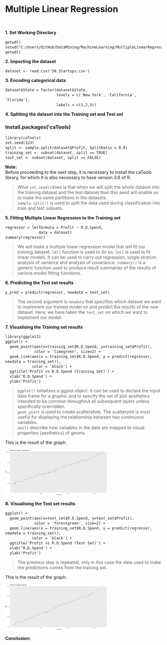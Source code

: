 # Multiple Linear Regression 
<br>

**1. Set Working Directory**  
~~~
getwd()
setwd("C:/Users/GitHub/DataMining/MachineLearning/MultipleLinearRegression")
getwd()
~~~

**2. Importing the dataset**
~~~
dataset <- read.csv('50_Startups.csv')
~~~
**3. Encoding categorical data**
~~~
dataset$State = factor(dataset$State,
                       levels = c('New York', 'California', 'Florida'),
                       labels = c(1,2,3))
~~~

**4. Splitting the dataset into the Training set and Test set**
### Install.packages('caTools)
~~~
library(caTools)
set.seed(123)
split <- sample.split(dataset$Profit, SplitRatio = 0.8)
training_set <- subset(dataset, split == TRUE)
test_set <- subset(dataset, split == FALSE)
~~~
**Note:**  
Before proceeding to the next step, it is necessary to install the caTools library, for which it is also necessary to have version 3.6 of R.  

> What `set.seed()`does is that when we will split the whole dataset into the training dataset and the test dataset than this seed will enable us to make the same partitions in the datasets.  
> `sample.split()` is used to split the data used during classification into train and test subsets.

**5. Fitting Multiple Linear Regression to the Training set**
~~~
regressor = lm(formula = Profit ~ R.D.Spend,
               data = dataset)
summary(regressor) 
~~~
> We will make a multiple linear regression model that will fit our training dataset. `lm()` function is used to do so. 
> `lm()` is used to fit linear models. It can be used to carry out regression, single stratum analysis of variance and analysis of covariance.
> `summary()` is a generic function used to produce result summaries of the results of various model fitting functions.

**6. Predicting the Test set results**
~~~
y_pred = predict(regressor, newdata = test_set) 
~~~
> The second argument is `newdata` that specifies which dataset we want to implement our trained model on and predict the results of the new dataset. Here, we have taken the `test_set` on which we want to implement our model.

**7. Visualising the Training set results**
~~~
library(ggplot2)
ggplot() +
  geom_point(aes(x=training_set$R.D.Spend, y=training_set$Profit),
             color = 'limegreen', size=2) +
  geom_line(aes(x = training_set$R.D.Spend, y = predict(regressor, newdata = training_set)),
            color = 'black') +
  ggtitle('Profit vs R.D.Spend (Training Set)') +
  xlab('R.D.Spend') +
  ylab('Profit')
  ~~~
> `ggplot()` initializes a ggplot object. It can be used to declare the input data frame for a graphic and to specify the set of plot aesthetics intended to be common throughout all subsequent layers unless specifically overridden.  
> `geom_point` is used to create scatterplots. The scatterplot is most useful for displaying the relationship between two continuous variables.  
> `aes()` describe how variables in the data are mapped to visual properties (aesthetics) of geoms.

This is the result of the graph:  

<img src="https://github.com/Angi-Reynoso/Mineria_de_Datos/blob/Unidad_2/Images/Training Set.png" width="65%">  

**8. Visualising the Test set results**
~~~
ggplot() +
  geom_point(aes(x=test_set$R.D.Spend, y=test_set$Profit),
             color = 'forestgreen', size=2) +
  geom_line(aes(x = training_set$R.D.Spend, y = predict(regressor, newdata = training_set)),
            color = 'black') +
  ggtitle('Profit vs R.D.Spend (Test Set)') +
  xlab('R.D.Spend') +
  ylab('Profit')
~~~
> The previous step is repeated, only in this case the data used to make the predictions comes from the training set.  

This is the result of the graph: 

<img src="https://github.com/Angi-Reynoso/Mineria_de_Datos/blob/Unidad_2/Images/Test Set.png" width="65%">  

**Conclusion:**  
